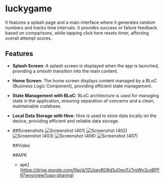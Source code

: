 # luckygame

 It features a splash page and a main interface where it generates random numbers and tracks time intervals. It provides success or failure feedback based on comparisons, while tapping click here resets timer, affecting overall attempt scores.
 
## Features

- **Splash Screen**: A splash screen is displayed when the app is launched, providing a smooth transition into the main content.
- **Home Screen**: The home screen displays content managed by a BLoC (Business Logic Component), providing efficient state management.
- **State Management with BLoC**: BLoC architecture is used for managing state in the application, ensuring separation of concerns and a clean, maintainable codebase.
- **Local Data Storage with Hive**: Hive is used to store data locally on the device, providing efficient and reliable data storage.

- ##Screenshots
![Screenshot (401)](https://github.com/archit27-uo/lucky-game-app/assets/75472988/fcb4e0ec-2fac-496d-ae8a-a2131251a701)
![Screenshot (402)](https://github.com/archit27-uo/lucky-game-app/assets/75472988/106753fc-2641-4bc6-a5fc-6a0658b54a42)
![Screenshot (403)](https://github.com/archit27-uo/lucky-game-app/assets/75472988/d3fbfdfe-b525-4a41-accd-d5c17459d74f)
![Screenshot (406)](https://github.com/archit27-uo/lucky-game-app/assets/75472988/198e0161-1115-4e9f-bc89-c2cade076da8)
![Screenshot (407)](https://github.com/archit27-uo/lucky-game-app/assets/75472988/38acd43d-99d2-40ee-b594-4a07f807aeae)

  ##Video


  ##APK
  
  - apk](https://drive.google.com/file/d/1ZUzevROKd1uOwoTzTrgWn3cxBPF97wvy/view?usp=sharing)
